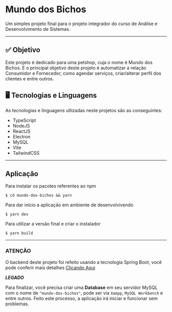 # Mundo dos Bichos

Um simples projeto final para o projeto integrador do curso de Análise e Desenvolvimento de Sistemas.

---

## ✅ Objetivo
Este projeto é dedicado para uma petshop, cuja o nome é Mundo dos Bichos. E o principal objetivo deste projeto é
automatizar a relação Consumidor e Fornecedor, como agendar serviços, criar/alterar perfil dos clientes e entre outros.
## 🖥️ Tecnologias e Linguagens
As tecnologias e linguagens utlizadas neste projetos são as conseguintes: 
 - TypeScript
 - NodeJS
 - ReactJS
 - Electron
 - MySQL
 - Vite
 - TailwindCSS
---

## Aplicação
Para instalar os pacotes referentes ao npm
```
$ cd mundo-dos-bichos && yarn
```

Para dar início a aplicação em ambiente de desenvolvivendo
```
$ yarn dev
```

Para utilizar a versão final e criar o instalador
```
$ yarn build
```
---

### **ATENÇÃO**

O backend deste projeto foi refeito usando a tecnologia Spring Boot, você pode conferir mais detalhes [Clicando Aqui](https://github.com/maccuci/mdb-spring)

_**LEGADO**_

Para finalizar, você precisa criar uma **Database** em seu servidor MySQL
com o nome de ```"mundo-dos-bichos"```, pode ser via ```Xampp```, ```MySQL Workbench``` e entre outros.
Feito este processo, a aplicação irá iniciar e funcionar sem problemas.
